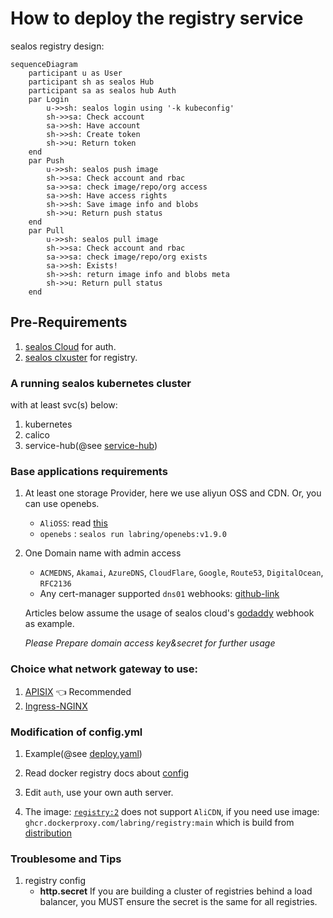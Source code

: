 # How to deploy the registry service

sealos registry design:
```mermaid
sequenceDiagram
    participant u as User
    participant sh as sealos Hub
    participant sa as sealos hub Auth
    par Login
        u->>sh: sealos login using '-k kubeconfig'
        sh->>sa: Check account
        sa->>sh: Have account
        sh->>sh: Create token
        sh->>u: Return token
    end
    par Push
        u->>sh: sealos push image
        sh->>sa: Check account and rbac
        sa->>sa: check image/repo/org access
        sa->>sh: Have access rights
        sh->>sh: Save image info and blobs
        sh->>u: Return push status
    end
    par Pull
        u->>sh: sealos pull image
        sh->>sa: Check account and rbac
        sa->>sa: check image/repo/org exists
        sa->>sh: Exists!
        sh->>sh: return image info and blobs meta
        sh->>u: Return pull status
    end

```

## Pre-Requirements

1. [sealos Cloud](../cloud/README.md) for auth.
2. [sealos clxuster](./install_base_server.md) for registry.

### A running sealos kubernetes cluster

with at least svc(s) below:

1. kubernetes
2. calico
3. service-hub(@see [service-hub](../../service/hub/README.md))

### Base applications requirements

1. At least one storage Provider, here we use aliyun OSS and CDN. Or, you can use openebs.
    * `AliOSS`: read [this](https://github.com/docker/docs/blob/main/content/registry/storage-drivers/oss.md)
    * `openebs` : `sealos run labring/openebs:v1.9.0`

2. One Domain name with admin access
    * `ACMEDNS`, `Akamai`, `AzureDNS`, `CloudFlare`, `Google`, `Route53`, `DigitalOcean`, `RFC2136`
    * Any cert-manager supported `dns01` webhooks: [github-link](https://github.com/topics/cert-manager-webhook)

   Articles below assume the usage of sealos cloud's [godaddy](https://github.com/snowdrop/godaddy-webhook) webhook as
   example.

   *Please Prepare domain access key&secret for further usage*

### Choice what network gateway to use:

1. [APISIX](../cloud-deprecated/manifests/apisix/README.md) :point_left: Recommended
2. [Ingress-NGINX](../cloud-deprecated/manifests/ingress-nginx/README.md)

### Modification of config.yml

1. Example(@see [deploy.yaml](./manifests/deploy.yaml))

2. Read docker registry docs about [config](https://docs.docker.com/registry/configuration/)

3. Edit `auth`, use your own auth server.

4. The image: [`registry:2`](https://hub.docker.com/_/registry) does not support `AliCDN`, if you need use image:
   `ghcr.dockerproxy.com/labring/registry:main` which is build
   from [distribution](https://github.com/distribution/distribution)

### Troublesome and Tips

1. registry config
    * **http.secret** If you are building a cluster of registries behind a load balancer, you MUST ensure the secret is
      the same for all
      registries.
